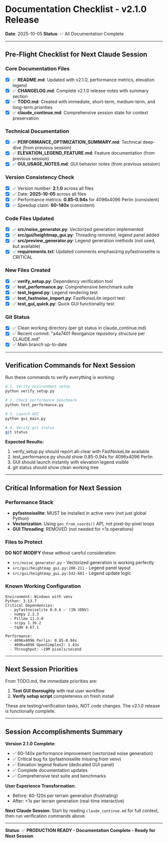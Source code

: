 # Documentation Checklist - v2.1.0 Release

**Date**: 2025-10-05
**Status**: ✅ All Documentation Complete

---

## Pre-Flight Checklist for Next Claude Session

### Core Documentation Files
- [x] ✅ **README.md**: Updated with v2.1.0, performance metrics, elevation legend
- [x] ✅ **CHANGELOG.md**: Complete v2.1.0 release notes with summary section
- [x] ✅ **TODO.md**: Created with immediate, short-term, medium-term, and long-term priorities
- [x] ✅ **claude_continue.md**: Comprehensive session state for context preservation

### Technical Documentation
- [x] ✅ **PERFORMANCE_OPTIMIZATION_SUMMARY.md**: Technical deep-dive (from previous session)
- [x] ✅ **ELEVATION_LEGEND_FEATURE.md**: Feature documentation (from previous session)
- [x] ✅ **GUI_USAGE_NOTES.md**: GUI behavior notes (from previous session)

### Version Consistency Check
- [x] ✅ Version number: **2.1.0** across all files
- [x] ✅ Date: **2025-10-05** across all files
- [x] ✅ Performance metrics: **0.85-0.94s** for 4096x4096 Perlin (consistent)
- [x] ✅ Speedup claim: **60-140x** (consistent)

### Code Files Updated
- [x] ✅ **src/noise_generator.py**: Vectorized generation implemented
- [x] ✅ **src/gui/heightmap_gui.py**: Threading removed, legend panel added
- [x] ✅ **src/preview_generator.py**: Legend generation methods (not used, but available)
- [x] ✅ **requirements.txt**: Updated comments emphasizing pyfastnoiselite is CRITICAL

### New Files Created
- [x] ✅ **verify_setup.py**: Dependency verification tool
- [x] ✅ **test_performance.py**: Comprehensive benchmark suite
- [x] ✅ **test_legend.py**: Legend rendering test
- [x] ✅ **test_fastnoise_import.py**: FastNoiseLite import test
- [x] ✅ **test_gui_quick.py**: Quick GUI functionality test

### Git Status
- [x] ✅ Clean working directory (per git status in claude_continue.md)
- [x] ✅ Recent commit: "a4a7401 Reorganize repository structure per CLAUDE.md"
- [x] ✅ Main branch up-to-date

---

## Verification Commands for Next Session

Run these commands to verify everything is working:

```bash
# 1. Verify environment setup
python verify_setup.py

# 2. Check performance benchmark
python test_performance.py

# 3. Launch GUI
python gui_main.py

# 4. Verify git status
git status
```

**Expected Results:**
1. verify_setup.py should report all-clear with FastNoiseLite available
2. test_performance.py should show 0.85-0.94s for 4096x4096 Perlin
3. GUI should launch instantly with elevation legend visible
4. git status should show clean working tree

---

## Critical Information for Next Session

### Performance Stack
- **pyfastnoiselite**: MUST be installed in active venv (not just global Python)
- **Vectorization**: Using `gen_from_coords()` API, not pixel-by-pixel loops
- **GUI Threading**: REMOVED (not needed for <1s operations)

### Files to Protect
**DO NOT MODIFY** these without careful consideration:
- `src/noise_generator.py` - Vectorized generation is working perfectly
- `src/gui/heightmap_gui.py:200-211` - Legend panel layout
- `src/gui/heightmap_gui.py:542-601` - Legend update logic

### Known Working Configuration
```
Environment: Windows with venv
Python: 3.13.7
Critical Dependencies:
  - pyfastnoiselite 0.0.6 ✅ (IN VENV)
  - numpy 2.3.3
  - Pillow 11.3.0
  - scipy 1.16.2
  - tqdm 4.67.1

Performance:
  - 4096x4096 Perlin: 0.85-0.94s
  - 4096x4096 OpenSimplex2: 1.43s
  - Throughput: ~19M pixels/second
```

---

## Next Session Priorities

From TODO.md, the immediate priorities are:

1. **Test GUI thoroughly** with real user workflow
2. **Verify setup script** completeness on fresh install

These are testing/verification tasks, NOT code changes. The v2.1.0 release is functionally complete.

---

## Session Accomplishments Summary

**Version 2.1.0 Complete**:
- ✅ 60-140x performance improvement (vectorized noise generation)
- ✅ Critical bug fix (pyfastnoiselite missing from venv)
- ✅ Elevation legend feature (dedicated GUI panel)
- ✅ Complete documentation updates
- ✅ Comprehensive test suite and benchmarks

**User Experience Transformation**:
- Before: 60-120s per terrain generation (frustrating)
- After: <1s per terrain generation (real-time interactive)

**Next Claude Session**: Start by reading `claude_continue.md` for full context, then run verification commands above.

---

**Status**: ✅ **PRODUCTION READY - Documentation Complete - Ready for Next Session**
